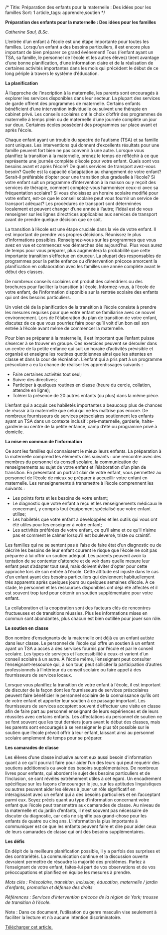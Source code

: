/*
Title: Préparation des enfants pour la maternelle : Des idées pour les familles
Sort: 1
article_tags: apprendre,soutien
*/

**Préparation des enfants pour la maternelle : Des idées pour les familles**

  

_Catherine Saul, B.Sc._

  

L’entrée d’un enfant à l’école est une étape importante pour toutes les familles. Lorsqu’un enfant a des besoins particuliers, il est encore plus important de bien préparer ce grand événement! Tous (l’enfant ayant un TSA, sa famille, le personnel de l’école et les autres élèves) tirent avantage d’une bonne planification, d’une information claire et de la réalisation de certaines activités importantes dans les mois qui précèdent le début de ce long périple à travers le système d’éducation.

**La planification**

À l’approche de l’inscription à la maternelle, les parents sont encouragés à explorer les services disponibles dans leur secteur. La plupart des services de garde offrent des programmes de maternelle. Certains enfants bénéficient d’une intervention individuelle ou suivent une thérapie en cabinet privé. Les conseils scolaires ont le choix d’offrir des programmes de maternelle à temps plein ou de maternelle d’une journée complète un jour sur deux. Certaines écoles possèdent des programmes sur place avant et après l’école.

Chaque enfant ayant un trouble du spectre de l’autisme (TSA) et sa famille sont uniques. Les interventions qui donnent d’excellents résultats pour une famille peuvent fort bien ne pas convenir à une autre. Lorsque vous planifiez la transition à la maternelle, prenez le temps de réfléchir à ce que représente une journée complète d’école pour votre enfant. Quels sont vos besoins avant et après l’école? De quels services de transport avez-vous besoin? Quelle est la capacité d’adaptation au changement de votre enfant? Serait-il préférable d’opter pour une transition plus graduelle à l’école? Si votre enfant suit un programme d’intervention à la maison ou y reçoit des services de thérapie, comment comptez-vous harmoniser ceux-ci avec sa fréquentation scolaire? Si vous choisissez un horaire scolaire modifié pour votre enfant, est-ce que le conseil scolaire peut vous fournir un service de transport adéquat? Les procédures de transport sont déterminées localement et peuvent changer d’une année à l’autre; l’idéal est de vous renseigner sur les lignes directrices applicables aux services de transport avant de prendre quelque décision que ce soit.

La transition à l’école est une étape cruciale dans la vie de votre enfant. Il est important de prendre vos propres décisions. Réunissez le plus d’informations possibles. Renseignez-vous sur les programmes que vous avez en vue et commencez vos démarches dès aujourd’hui. Plus vous aurez de temps pour vous préparer, plus augmentera la probabilité que cette importante transition s’effectue en douceur. La plupart des responsables de programmes pour la petite enfance ou d’intervention précoce amorcent la planification en collaboration avec les familles une année complète avant le début des classes.

De nombreux conseils scolaires ont produit des calendriers ou des brochures pour faciliter la transition à l’école. Informez-vous, à l’école de votre enfant, de l’information disponible sur la rentrée scolaire des enfants qui ont des besoins particuliers.

Un volet clé de la planification de la transition à l’école consiste à prendre les mesures requises pour que votre enfant se familiarise avec ce nouvel environnement. Lors de l’élaboration du plan de transition de votre enfant, discutez de ce que vous pourriez faire pour qu’il voit d’un bon œil son entrée à l’école avant même de commencer la maternelle.

Pour bien se préparer à la maternelle, il est important que l’enfant puisse s’exercer à se trouver en groupe. Ces exercices peuvent se dérouler dans un centre de la petite enfance qui suit un horaire d’activités prévisible et organisé et enseigne les routines quotidiennes ainsi que les attentes en classe et dans la cour de récréation. L’enfant qui a pris part à un programme préscolaire a eu la chance de réaliser les apprentissages suivants :

  

-   Faire certaines activités tout seul;
-   Suivre des directives;
-   Participer à quelques routines en classe (heure du cercle, collation, attendre en ligne);
-   Tolérer la présence de 20 autres enfants (ou plus) dans la même pièce.

  

L’enfant qui a acquis ces habiletés importantes a beaucoup plus de chances de réussir à la maternelle que celui qui ne les maîtrise pas encore. De nombreux fournisseurs de services préscolaires soutiennent les enfants ayant un TSA dans un contexte inclusif : pré-maternelle, garderie, halte-garderie ou centre de la petite enfance, camp d’été ou programme privé à domicile.

**La mise en commun de l’information**

Ce sont les familles qui connaissent le mieux leurs enfants. La préparation à la maternelle comprend les éléments clés suivants : une rencontre avec des membres du personnel du conseil scolaire, la communication de renseignements au sujet de votre enfant et l’élaboration d’un plan de transition. En présentant un portrait clair de votre enfant, vous permettez au personnel de l’école de mieux se préparer à accueillir votre enfant en maternelle. Les renseignements à transmettre à l’école comprennent les suivants :

  

-   Les points forts et les besoins de votre enfant;
-   Le diagnostic que votre enfant a reçu et les renseignements médicaux le concernant, y compris tout équipement spécialisé que votre enfant utilise;
-   Les habiletés que votre enfant a développées et les outils qui vous ont été utiles pour les enseigner à votre enfant;
-   Les activités préférées de votre enfant, ce qu’il aime et ce qu’il n’aime pas et comment le calmer lorsqu’il est bouleversé, triste ou craintif.

  

Les familles qui ne se sentent pas à l’aise de faire état d’un diagnostic ou de décrire les besoins de leur enfant courent le risque que l’école ne soit pas préparée à lui offrir un soutien adéquat. Les parents peuvent avoir la tentation de se contenter d’attendre et de voir dans quelle mesure leur enfant peut s’adapter tout seul, mais doivent éviter d’opter pour cette approche lors de son entrée à l’école. Cette attitude est injuste dans le cas d’un enfant ayant des besoins particuliers qui deviennent habituellement très apparents après quelques jours ou quelques semaines d’école. À ce stade, le personnel et les ressources disponibles ont déjà été affectés et il est souvent trop tard pour obtenir un soutien supplémentaire pour votre enfant.

La collaboration et la coopération sont des facteurs clés de rencontres fructueuses et de transitions réussies. Plus les informations mises en commun sont abondantes, plus chacun est bien outillée pour jouer son rôle.

**Le soutien en classe**

Bon nombre d’enseignants de la maternelle ont déjà eu un enfant autiste dans leur classe. Le personnel de l’école qui offre un soutien à un enfant ayant un TSA a accès à des services fournis par l’école et par le conseil scolaire. Les types de services et l’accessibilité à ceux-ci varient d’un conseil scolaire à un autre. À l’école même, l’enseignant peut consulter l’enseignant‑ressource qui, à son tour, peut solliciter la participation d’autres professionnels à l’intérieur du conseil scolaire ou faire appel à des fournisseurs de services locaux.

Lorsque vous planifiez la transition de votre enfant à l’école, il est important de discuter de la façon dont les fournisseurs de services préscolaires peuvent faire bénéficier le personnel scolaire de la connaissance qu’ils ont de votre enfant et apporter leur soutien à ce passage important. Les fournisseurs de services acceptent souvent d’effectuer une visite en classe afin de faire part au personnel enseignant de leurs expériences et de leurs réussites avec certains enfants. Les affectations du personnel de soutien ne se font souvent que les tout derniers jours avant le début des classes, mais les parents sont encouragés à se renseigner le plus tôt possible sur le soutien que l’école prévoit offrir à leur enfant, laissant ainsi au personnel scolaire amplement de temps pour se préparer.

**Les camarades de classe**

Les élèves d’une classe inclusive auront eux aussi besoin d’information quant à ce qu’il pourrait faire pour aider l’un des leurs qui peut requérir des soutiens additionnels ou avoir des besoins supplémentaires. De nombreux livres pour enfants, qui abordent le sujet des besoins particuliers et de l’inclusion, se sont révélés extrêmement utiles à cet égard. Un encadrement spécifique sur les façons d’encourager le jeu, sur les aptitudes linguistiques ou autres peuvent aider les élèves à jouer un rôle significatif en interagissant avec un enfant qui a des besoins particuliers et en l’acceptant parmi eux. Soyez précis quant au type d’information concernant votre enfant que l’école peut transmettre aux camarades de classe. Au niveau de la maternelle et du jardin d’enfants, il n’est souvent pas nécessaire de discuter du diagnostic, car cela ne signifie pas grand-chose pour les enfants de quatre ou cinq ans. L’information la plus importante à communiquer est ce que les enfants peuvent faire et dire pour aider ceux de leurs camarades de classe qui ont des besoins supplémentaires.

**Les défis**

En dépit de la meilleure planification possible, il y a parfois des surprises et des contrariétés. La communication continue et la discussion ouverte devraient permettre de résoudre la majorité des problèmes. Parlez à l’enseignant de votre enfant, faites-lui part de vos observations et de vos préoccupations et planifiez en équipe les mesures à prendre.

  

_Mots clés : Préscolaire, transition, inclusion, éducation, maternelle / jardin d’enfants, promotion et défense des droits_

_Références : Services d’intervention précoce de la région de York; trousse de transition à l’école._

Note : Dans ce document, l’utilisation du genre masculin vise seulement à faciliter la lecture et n’a aucune intention discriminatoire.

[Télécharger cet article.](https://github.com/arelroche/autism-knowledge-base/raw/master/themes/default/public/pdfs/content-fr/Pr%C3%A9paration%20des%20enfants%20pour%20la%20maternelle%20_%20id%C3%A9es.pdf)

